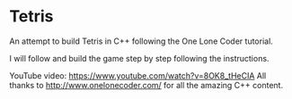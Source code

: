 # Tetris
An attempt to build Tetris in C++ following the One Lone Coder tutorial.

I will follow and build the game step by step following the instructions.

YouTube video: https://www.youtube.com/watch?v=8OK8_tHeCIA
All thanks to http://www.onelonecoder.com/ for all the amazing C++ content.
